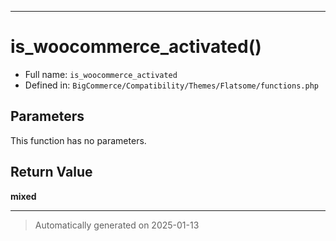 ***

# is_woocommerce_activated()






* Full name: `is_woocommerce_activated`
* Defined in: `BigCommerce/Compatibility/Themes/Flatsome/functions.php`

## Parameters

This function has no parameters.

## Return Value

**mixed**



***
> Automatically generated on 2025-01-13
